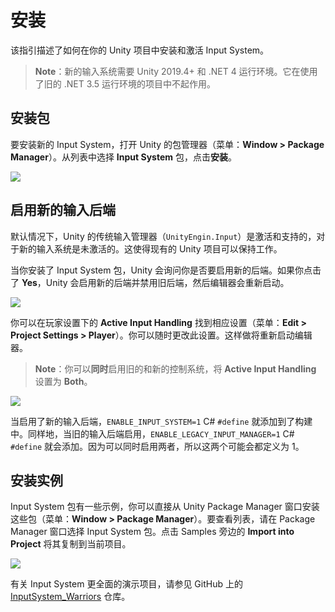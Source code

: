 # 安装

该指引描述了如何在你的 Unity 项目中安装和激活 Input System。

> **Note**：新的输入系统需要 Unity 2019.4+ 和 .NET 4 运行环境。它在使用了旧的 .NET 3.5 运行环境的项目中不起作用。

## 安装包

要安装新的 Input System，打开 Unity 的包管理器（菜单：**Window > Package Manager**）。从列表中选择 **Input System** 包，点击**安装**。

![](https://docs.unity3d.com/Packages/com.unity.inputsystem@1.3/manual/images/InputSystemPackage.png)

## 启用新的输入后端

默认情况下，Unity 的传统输入管理器（`UnityEngin.Input`）是激活和支持的，对于新的输入系统是未激活的。这使得现有的 Unity 项目可以保持工作。

当你安装了 Input System 包，Unity 会询问你是否要启用新的后端。如果你点击了 **Yes**，Unity 会启用新的后端并禁用旧后端，然后编辑器会重新启动。

![](https://docs.unity3d.com/Packages/com.unity.inputsystem@1.3/manual/images/EditorRestartWarning.png)

你可以在玩家设置下的 **Active Input Handling** 找到相应设置（菜单：**Edit > Project Settings > Player**）。你可以随时更改此设置。这样做将重新启动编辑器。

> **Note**：你可以**同时**启用旧的和新的控制系统，将 **Active Input Handling** 设置为 **Both**。

![](https://docs.unity3d.com/Packages/com.unity.inputsystem@1.3/manual/images/ActiveInputHandling.png)

当启用了新的输入后端，`ENABLE_INPUT_SYSTEM=1` C# `#define` 就添加到了构建中。同样地，当旧的输入后端启用，`ENABLE_LEGACY_INPUT_MANAGER=1` C# `#define` 就会添加。因为可以同时启用两者，所以这两个可能会都定义为 1。

## 安装实例

Input System 包有一些示例，你可以直接从 Unity Package Manager 窗口安装这些包（菜单：**Window > Package Manager**）。要查看列表，请在 Package Manager 窗口选择 Input System 包。点击 Samples 旁边的 **Import into Project** 将其复制到当前项目。

![](https://docs.unity3d.com/Packages/com.unity.inputsystem@1.3/manual/images/InstallSamples.png)

有关 Input System 更全面的演示项目，请参见 GitHub 上的 [InputSystem_Warriors](https://github.com/UnityTechnologies/InputSystem_Warriors) 仓库。